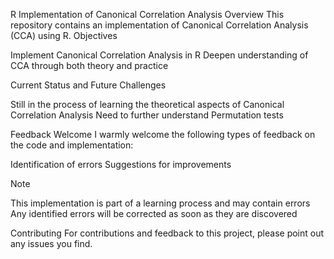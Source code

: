 R Implementation of Canonical Correlation Analysis
Overview
This repository contains an implementation of Canonical Correlation Analysis (CCA) using R.
Objectives

Implement Canonical Correlation Analysis in R
Deepen understanding of CCA through both theory and practice

Current Status and Future Challenges

Still in the process of learning the theoretical aspects of Canonical Correlation Analysis
Need to further understand Permutation tests

Feedback Welcome
I warmly welcome the following types of feedback on the code and implementation:

Identification of errors
Suggestions for improvements

Note

This implementation is part of a learning process and may contain errors
Any identified errors will be corrected as soon as they are discovered

Contributing
For contributions and feedback to this project, please point out any issues you find.
